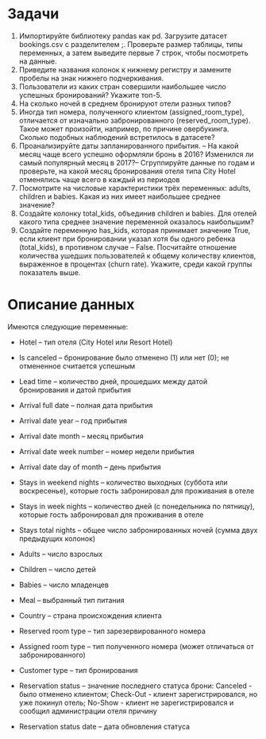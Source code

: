 # Задачи
1. Импортируйте библиотеку pandas как pd. Загрузите датасет bookings.csv с разделителем ;. Проверьте размер таблицы, типы переменных, а затем выведите первые 7 строк, чтобы посмотреть на данные. 
2. Приведите названия колонок к нижнему регистру и замените пробелы на знак нижнего подчеркивания.
3. Пользователи из каких стран совершили наибольшее число успешных бронирований? Укажите топ-5.
4. На сколько ночей в среднем бронируют отели разных типов?
5. Иногда тип номера, полученного клиентом (assigned_room_type), отличается от изначально забронированного (reserved_room_type). Такое может произойти, например, по причине овербукинга. Сколько подобных наблюдений встретилось в датасете?
6. Проанализируйте даты запланированного прибытия. – На какой месяц чаще всего успешно оформляли бронь в 2016? Изменился ли самый популярный месяц в 2017?– Сгруппируйте данные по годам и проверьте, на какой месяц бронирования отеля типа City Hotel отменялись чаще всего в каждый из периодов
7. Посмотрите на числовые характеристики трёх переменных: adults, children и babies. Какая из них имеет наибольшее среднее значение?
8. Создайте колонку total_kids, объединив children и babies. Для отелей какого типа среднее значение переменной оказалось наибольшим?
9. Создайте переменную has_kids, которая принимает значение True, если клиент при бронировании указал хотя бы одного ребенка (total_kids), в противном случае – False. Посчитайте отношение количества ушедших пользователей к общему количеству клиентов, выраженное в процентах (churn rate). Укажите, среди какой группы показатель выше.

# Описание данных
Имеются следующие переменные:

* Hotel – тип отеля (City Hotel или Resort Hotel)  

* Is canceled – бронирование было отменено (1) или нет (0); не отмененное считается успешным

* Lead time – количество дней, прошедших между датой бронирования и датой прибытия  

* Arrival full date – полная дата прибытия

* Arrival date year – год прибытия  

* Arrival date month – месяц прибытия  

* Arrival date week number – номер недели прибытия

* Arrival date day of month – день прибытия

* Stays in weekend nights – количество выходных (суббота или воскресенье), которые гость забронировал для проживания в отеле

* Stays in week nights – количество дней (с понедельника по пятницу), которые гость забронировал для проживания в отеле

* Stays total nights – общее число забронированных ночей (сумма двух предыдущих колонок)

* Adults – число взрослых

* Children – число детей

* Babies – число младенцев 

* Meal – выбранный тип питания

* Country – страна происхождения клиента

* Reserved room type – тип зарезервированного номера

* Assigned room type – тип полученного номера (может отличаться от забронированного)

* Customer type – тип бронирования

* Reservation status – значение последнего статуса брони: Canceled - было отменено клиентом; Check-Out - клиент зарегистрировался, но уже покинул отель; No-Show - клиент не зарегистрировался и сообщил администрации отеля причину

* Reservation status date – дата обновления статуса